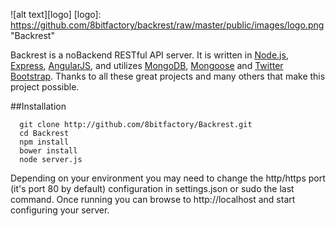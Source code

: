 ![alt text][logo]
[logo]: https://github.com/8bitfactory/backrest/raw/master/public/images/logo.png "Backrest"

Backrest is a noBackend RESTful API server.  It is written in [Node.js](http://nodejs.org/), [Express](http://expressjs.com/), [AngularJS](http://angularjs.org/), and utilizes [MongoDB](http://www.mongodb.org/), [Mongoose](http://mongoosejs.com/) and [Twitter Bootstrap](http://getbootstrap.com).  Thanks to all these great projects and many others that make this project possible.

##Installation
```
  git clone http://github.com/8bitfactory/Backrest.git
  cd Backrest
  npm install
  bower install
  node server.js
```
Depending on your environment you may need to change the http/https port (it's port 80 by default) configuration in settings.json or sudo the last command.  Once running you can browse to http://localhost and start configuring your server.
